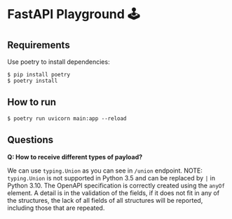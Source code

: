 # FastAPI Playground 🕹️

## Requirements

Use poetry to install dependencies:

    $ pip install poetry
    $ poetry install

## How to run

    $ poetry run uvicorn main:app --reload

## Questions

**Q: How to receive different types of payload?**

We can use `typing.Union` as you can see in `/union` endpoint.
NOTE: `typing.Union` is not supported in Python 3.5 and can be replaced by `|` in Python 3.10.
The OpenAPI specification is correctly created using the `anyOf` element. A detail is in the validation of the fields, if it does not fit in any of the structures, the lack of all fields of all structures will be reported, including those that are repeated.